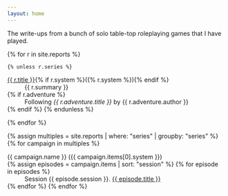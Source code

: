 ```yaml
---
layout: home
---
```


The write-ups from a bunch of solo table-top roleplaying games that I have played.

<dl>
  {% for r in site.reports %}
  
    {% unless r.series %}
  <dt><a href="{{ r.url | relative_url }}">{{ r.title }}</a>{% if r.system %}({% r.system %}){% endif %}</dt>
  <dd>{{ r.summary }}</dd>
      {% if r.adventure %}
  <dd>Following <i>{{ r.adventure.title }}</i> by {{ r.adventure.author }}</dd>
      {% endif %}
    {% endunless %}
    
  {% endfor %}
  
  {% assign multiples = site.reports | where: "series" | groupby: "series" %}
  {% for campaign in multiples %}
  <dt>{{ campaign.name }} ({{ campaign.items[0].system }})</dt>
    {% assign episodes = campaign.items | sort: "session" %}
    {% for episode in episodes %}
  <dd>Session {{ episode.session }}.
    <a href="{{ episode.url | relative_url }}">{{ episode.title }}</a>
  </dd>
    {% endfor %}
  {% endfor %}
</dl>
